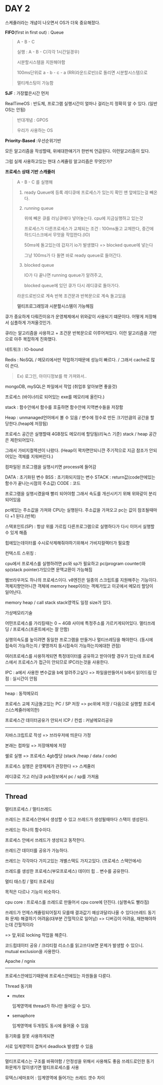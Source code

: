 # DAY 2

스케쥴러라는 개념이 나오면서 OS가 더욱 중요해졌다.

**FIFO**(first in first out) : Queue

> A - B - C
>
> 실행 : A - B - C(각각 1시간일경우)
>
> 시분할시스템을 지원해야함
>
> 100ms단위로 a - b - c - a (RR(라운드로빈))로 돌리면 시분할시스템으로
>
> 멀티캐스팅이 가능함

**SJF** : 가장짧은시간 먼저

RealTimeOS : 반도체, 프로그램 실행시간이 얼마나 걸리는지 정확히 알 수 있다.
(일반 OS는 안됨)

> 반대개념 : GPOS 
>
> 우리가 사용하는 OS



**Priority-Based** :우선순위기반

모든 알고리즘을 작성할때, 위에대한얘기가 한번씩 언급된다.
이런알고리즘이 있다.



그럼 실제 사용하고있는 현대 스케쥴링 알고리즘은 무엇인가?

**프로세스 상태 기반 스캐쥴러**

> A - B - C 를 실행해
>
> 1. ready Queue에 등록
>    레디큐에 프로세스가 있는지 확인
>    맨 앞에있는걸 빼온다.
>
> 2. running queue
>
>    위에 빼온 큐를 러닝큐에다 넣어놓는다.
>    cpu에 지금실행하고 있는것
>
>    프로세스가 다른프로세스가 교체되는 조건 : 
>    100ms돌고 교체한다, 중간에 하드디스크에서 무엇을 작업한다.(IO)
>
>    50ms에 돌고있는데 갑자기 io가 발생했다 => blocked queue에 넣는다
>
>    그냥 100ms가 다 돌면 바로 ready queue로 들어간다.
>
> 3. blocked queue
>
>    IO가 다 끝나면 running queue가 알려주고, 
>
>    blocked queue에 있던 큐가 다시 레디큐로 돌아가다.
>
> 라운드로빈으로 계속 반복
> 조건문과 반복문으로 계속 돌고있음
>
> **멀티프로그래밍과 시분할시스템이 가능해짐**

큐가 중요하게 다뤄진이유가 운영체제에서 위와같이 사용되기 떄문이다.
어떻게 저장해서 심플하게 가져올것인가.

큐라는 알고리즘을 사용하고 + 조건문 반복문으로 이루어져있다.
이런 알고리즘을 기반으로 아주 복잡하게 진화했다.



네트워크 : IO-bound

Redis : NoSQL / 메모리에서만 작업하기때문에 성능이 빠르다. / 그래서 cache로 많이 쓴다.

> Ex) 로그인, 아이디정보를 쏵 가져와서..

mongoDB, mySQL은 파일에서 작업
(취업후 알아보면 좋을것)



프로세스 (바이너리로 되어있는 exe를 메모리에 올린다.)

stack : 함수안에서 함수를 호출하면 함수안에 지역변수들을 저장함

Heap : unmanaged언어에서 볼 수 있음 / 변수에 정수로 만든 크기만큼의 공간을 할당한다.(heap에 저장됨)



프로세스 공간은 실행할때 4GB정도 메모리에 할당됨(리눅스 기준)
stack / heap 공간은 제한되어있다.

그래서 가비지컬렉션이 나왔다.
(Heap이 꽉차면안되니깐 주기적으로 지금 참조가 안되어있는 객체를 지워버린다.)

컴파일된 프로그램을 실행시키면 process에 들어감

DATA : 초기화된 변수
BSS : 초기화되지않는 변수
STACK : return값(code안에있는 함수가 끝나는시점의 주소값)
CODE : 코드

프로그램을 실행시켰을때 빨리 되어야함
그래서 속도를 개선시키기 위해 위와같이 분리되어있음

pc에있는 주소값을 가져와 CPU는 실행된다.
주소값을 가져오고 pc는 값이 참조될때마다 +1 된다.(반복)

스택포인트(SP) : 항상 위를 가르킴
다른프로그램으로 실행하다가 다시 이어서 실행할 수 있게 해줌

힙에있는데이터를 수시로삭제해줘야하기위해서 가비지컬렉터가 필요함



컨텍스트 스위칭 : 

cpu에서 프로세스를 실행하려면 pc와 sp가 필요하고
pc(program counter)와 sp(stack pointer)가있으면 문맥교환이 가능해짐



웹브라우저도 하나의 프로세스이다.
v8엔진은 일종의 스크립트를 지원해주는 기능이다.
객체지향언어니깐 객체에 memory heep이라는 객체가있고
이곳에서 메모리 할당이 일어난다.

memory heap / call stack
stack영역도 일정 size가 있다.



가상메모리기술



어떤프로세스를 가리킬때는 0 ~ 4GB 사이에 특정주소를 가르키게되어있다.
멀티쓰레딩 / 프로세스(프론트에서는 잘 안함)

실행의속도를 높이려면 동일한 프로그램을 만들거나 멀티쓰레딩을 해야한다.
(동시에 접속이 가능하는지 / 몇명까지 동시접속이 가능하는지에대한 관점)

여러프로세스를 사용하게되면 특정데이터를 공유하고 받아야할 경우가 있는데
프로세스에서 프로세스가 접근이 안되므로 IPC라는것을 사용한다.

IPC : a에서 사용한 변수값을 b에 알려주고싶다 => 파일을만들어서 b에서 읽어드림
단점 : 실시간이 안됨

---

heap : 동적메모리

프로세스 교체
지금돌고있는 PC / SP 저장 => pc위에 저장 / 다음으로 실행할 프로세스(스케쥴러에의한)

프로세스간 데이터공유가 안되서 ICP / 컨셉 : 커널메모리공유

---

자바스크립트로 작성 => 브라우저에 띄운다 가정

본래는 컴파일 => 저장매체에 저장

쉘로 실행 => 프로세스 4gb할당 (stack /heap / data / code)

프로세스 실행은 운영체제가 관장한다 => 스케쥴러

레디큐로 가고 러닝큐 pcb정보에서 pc / sp를 가져옴

---

## Thread

멀티프로세스 / 멀티쓰레드 

쓰레드는 프로세스안에서 생성할 수 있고
쓰레드가 생성될때마다 스택이 생성된다.

쓰레드는 하나의 함수이다.

프로세스 안에서 쓰레드가 생성되고 동작한다.

쓰레드간 데이터를 공유가 가능하다.

쓰레드는 각각마다 가지고있는 개별스택도 가지고있다. (프로세스 스택안에서)

쓰레드를 생성한 프로세스(부모프로세스) 데이터 힙 .. 변수를 공유한다.



멀티 태스킹 / 멀티 프로세싱

목적은 다르나 기능이 비슷하다.

cpu core : 프로새스를 쓰레드로 만들어서 cpu core에 던진다. (실행속도 빨라짐)

쓰레드가 언제스캐쥴링되어질지 모를때 결과값기 예상과달리나올 수 있다(쓰레드 동기화 문제)
해결하기 어려움(대부분 간헐적으로 일어남) => 디버깅이 어려움, 재현해야하는데 간헐적이라

=> 앞,뒤로 locking 작업을 해준다.

코드힙데이터 공유 / 크리티컬 리소스를 읽고쓰다보면 문제가 발생할 수 있으니. mutual exclusion을 사용한다.

Apache / ngnix

---

프로세스안에있기때문에 프로세스안에있는 자원들을 다룬다.

Thread 동기화

- mutex

  임계영역에 thread가 하나만 들어갈 수 있다.

- semaphore

  임계영역에 두개정도 동시에 들어올 수 있음

동기화를 잘못 사용하게되면 

서로 임계영역이 겹쳐서 deadlock 발생할 수 있음

---

멀티프로세스는 구조를 바꿔야함 / 안정성을 위해서 사용해도 좋음
쓰레드로인한 동기화문제가 많이생기면 멀티프로세스를 사용

뮤텍스/세마포어 : 임계영역에 들어가는 쓰레드 갯수 차이

